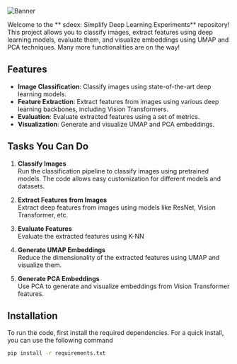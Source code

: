 
![Banner](https://example.com/banner-image.png) <!-- Replace with your image URL -->

Welcome to the ** sdeex: Simplify Deep Learning Experiments** repository! This project allows you to classify images, extract features using deep learning models, evaluate them, and visualize embeddings using UMAP and PCA techniques. Many more functionalities are on the way!

## Features
- **Image Classification**: Classify images using state-of-the-art deep learning models.
- **Feature Extraction**: Extract features from images using various deep learning backbones, including Vision Transformers.
- **Evaluation**: Evaluate extracted features using a set of metrics.
- **Visualization**: Generate and visualize UMAP and PCA embeddings.

## Tasks You Can Do
1. **Classify Images**  
   Run the classification pipeline to classify images using pretrained models. The code allows easy customization for different models and datasets.

2. **Extract Features from Images**  
   Extract deep features from images using models like ResNet, Vision Transformer, etc.

3. **Evaluate Features**  
   Evaluate the extracted features using K-NN

4. **Generate UMAP Embeddings**  
   Reduce the dimensionality of the extracted features using UMAP and visualize them.

5. **Generate PCA Embeddings**  
   Use PCA to generate and visualize embeddings from Vision Transformer features.


## Installation
To run the code, first install the required dependencies. For a quick install, you can use the following command
```bash
pip install -r requirements.txt
```

